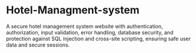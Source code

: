 # Hotel-Managment-system
A secure hotel management system website with authentication, authorization, input validation, error handling, database security, and protection against SQL injection and cross-site scripting, ensuring safe user data and secure sessions.
